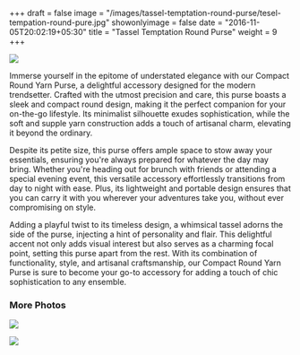 +++
draft = false
image = "/images/tassel-temptation-round-purse/tesel-tempation-round-pure.jpg"
showonlyimage = false
date = "2016-11-05T20:02:19+05:30"
title = "Tassel Temptation Round Purse"
weight = 9
+++



![](/images/tassel-temptation-round-purse/tesel-tempation-round-pure.jpg)

Immerse yourself in the epitome of understated elegance with our Compact Round Yarn Purse, a delightful accessory designed for the modern trendsetter. Crafted with the utmost precision and care, this purse boasts a sleek and compact round design, making it the perfect companion for your on-the-go lifestyle. Its minimalist silhouette exudes sophistication, while the soft and supple yarn construction adds a touch of artisanal charm, elevating it beyond the ordinary.


Despite its petite size, this purse offers ample space to stow away your essentials, ensuring you're always prepared for whatever the day may bring. Whether you're heading out for brunch with friends or attending a special evening event, this versatile accessory effortlessly transitions from day to night with ease. Plus, its lightweight and portable design ensures that you can carry it with you wherever your adventures take you, without ever compromising on style.


Adding a playful twist to its timeless design, a whimsical tassel adorns the side of the purse, injecting a hint of personality and flair. This delightful accent not only adds visual interest but also serves as a charming focal point, setting this purse apart from the rest. With its combination of functionality, style, and artisanal craftsmanship, our Compact Round Yarn Purse is sure to become your go-to accessory for adding a touch of chic sophistication to any ensemble.


### More Photos

![](/images/tassel-temptation-round-purse/tesel-tempation-round-pure-4.jpg)

![](/images/tassel-temptation-round-purse/tesel-tempation-round-pure-3.jpg)
